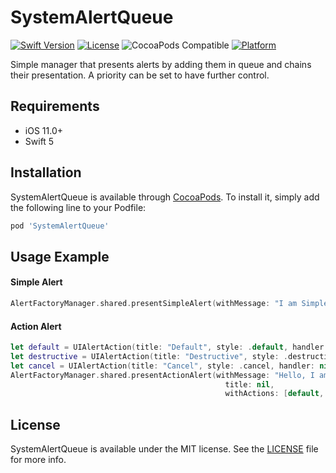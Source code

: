 
# SystemAlertQueue

[![Swift Version][swift-image]][swift-url]
[![License][license-image]][license-url]
![CocoaPods Compatible][version-url]
[![Platform][platform-url]][pod-url]

Simple manager that presents alerts by adding them in queue and chains their presentation. A priority can be set to have further control.

## Requirements
- iOS 11.0+
- Swift 5

## Installation

SystemAlertQueue is available through [CocoaPods](https://cocoapods.org). To install it, simply add the following line to your Podfile:

```ruby
pod 'SystemAlertQueue'
```

  ## Usage Example
#### Simple Alert

```swift
AlertFactoryManager.shared.presentSimpleAlert(withMessage: "I am Simple Alert!, title: nil)
```
#### Action Alert

```swift
let default = UIAlertAction(title: "Default", style: .default, handler: nil)
let destructive = UIAlertAction(title: "Destructive", style: .destructive, handler: nil)
let cancel = UIAlertAction(title: "Cancel", style: .cancel, handler: nil)
AlertFactoryManager.shared.presentActionAlert(withMessage: "Hello, I am ActionAlert!",
                                                title: nil,
                                                withActions: [default, destructive, cancel])
```

## License

SystemAlertQueue is available under the MIT license. See the [LICENSE][license-url] file for more info.

[swift-image]:https://img.shields.io/badge/swift-5-green.svg
[swift-url]:  https://swift.org/
[license-url]: https://github.com/scalefocus/system-alert-queue/blob/master/LICENSE
[license-image]:  https://img.shields.io/badge/License-MIT-blue.svg
[version-url]:  https://img.shields.io/cocoapods/v/SystemAlertQueue.svg
[pod-url]: http://cocoapods.org/pods/SystemAlertQueue
[platform-url]: https://img.shields.io/cocoapods/p/SystemAlertQueue
